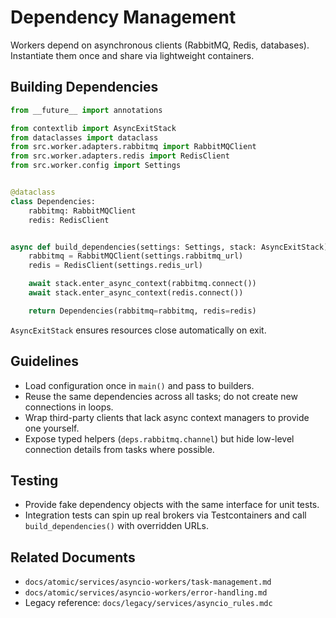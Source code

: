 # Dependency Management

Workers depend on asynchronous clients (RabbitMQ, Redis, databases). Instantiate them once and share via lightweight containers.

## Building Dependencies

```python
from __future__ import annotations

from contextlib import AsyncExitStack
from dataclasses import dataclass
from src.worker.adapters.rabbitmq import RabbitMQClient
from src.worker.adapters.redis import RedisClient
from src.worker.config import Settings


@dataclass
class Dependencies:
    rabbitmq: RabbitMQClient
    redis: RedisClient


async def build_dependencies(settings: Settings, stack: AsyncExitStack) -> Dependencies:
    rabbitmq = RabbitMQClient(settings.rabbitmq_url)
    redis = RedisClient(settings.redis_url)

    await stack.enter_async_context(rabbitmq.connect())
    await stack.enter_async_context(redis.connect())

    return Dependencies(rabbitmq=rabbitmq, redis=redis)
```

`AsyncExitStack` ensures resources close automatically on exit.

## Guidelines

- Load configuration once in `main()` and pass to builders.
- Reuse the same dependencies across all tasks; do not create new connections in loops.
- Wrap third-party clients that lack async context managers to provide one yourself.
- Expose typed helpers (`deps.rabbitmq.channel`) but hide low-level connection details from tasks where possible.

## Testing

- Provide fake dependency objects with the same interface for unit tests.
- Integration tests can spin up real brokers via Testcontainers and call `build_dependencies()` with overridden URLs.

## Related Documents

- `docs/atomic/services/asyncio-workers/task-management.md`
- `docs/atomic/services/asyncio-workers/error-handling.md`
- Legacy reference: `docs/legacy/services/asyncio_rules.mdc`

